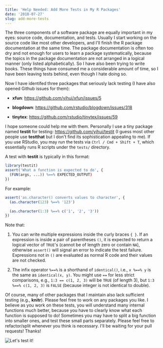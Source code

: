 ```yaml
---
title: 'Help Needed: Add More Tests in My R Packages'
date: '2018-07-27'
slug: add-more-tests
---
```


The three components of a software package are equally important in my eyes: source code, documentation, and tests. Usually I start working on the source code like most other developers, and I'll finish the R package documentation at the same time. The package documentation is often too dry and not enough for users to learn a package systematically, because the topics in the package documentation are not arranged in a logical manner (only listed alphabetically). So I have also been trying to write books. These things have consumed me a considerable amount of time, so I have been leaving tests behind, even though I hate doing so.

Now I have identifed three packages that seriously lack testing (I have also opened Github issues for them):

- **xfun**: https://github.com/yihui/xfun/issues/5

- **blogdown**: https://github.com/rstudio/blogdown/issues/318

- **tinytex**: https://github.com/rstudio/tinytex/issues/59

I hope someone could help me with them. Personally I use a tiny package named **testit** for testing: https://github.com/yihui/testit (I guess most other people use **testthat** but I don't find its sophistication appealing to me). If you use RStudio, you may run the tests via `Ctrl / Cmd + Shift + T`, which essentially runs R scripts under the `tests/` directory.

A test with **testit** is typically in this format:

```r
library(testit)
assert('What a function is expected to do', {
  (FUN(args, ...)) %==% EXPECTED_OUTPUT)
})
```

For example:

```r
assert('as.character() converts values to character', {
  (as.character(123) %==% '123')
  
  (as.character(1:3) %==% c('1', '2', '3'))
})
```

Note that:

1. You can write multiple expressions inside the curly braces `{ }`. If an expression is inside a pair of parentheses `()`, it is expected to return a logical vector of `TRUE`'s (cannot be of length zero or contain `NA`), otherwise `assert()` will signal an error to indicate the test failure. Expressions not in `()` are evaluated as normal R code and their values are not checked.

1. The infix operator `%==%` is a shorthand of `identical()`, i.e., `x %==% y` is the same as `identical(x, y)`. You might use `==` for less strict comparisons, e.g., `1:3 == c(1, 2, 3)` will be `TRUE` (of length 3), but `1:3 %==% c(1, 2, 3)` is `FALSE` (because integer is not identical to double).

Of course, many of other packages that I maintain also lack sufficient testing (e.g., **knitr**). Please feel free to work on any packages you like. I believe as you work on these tests, you will understand many internal functions much better, because you have to clearly know what each function is supposed to do! Sometimes you may have to split a big function into smaller ones, and test these small parts separately. Please feel free to refactor/split whenever you think is necessary. I'll be waiting for your pull requests! Thanks!

![Let's test it!](https://slides.yihui.org/gif/demo-fail.gif)
